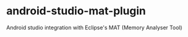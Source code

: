 android-studio-mat-plugin
=========================

Android studio integration with Eclipse's MAT (Memory Analyser Tool)

